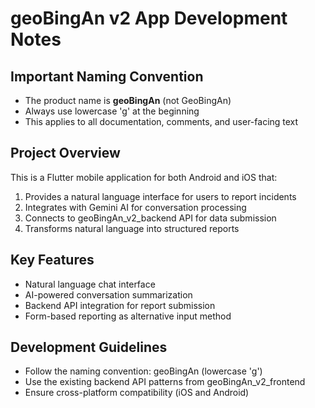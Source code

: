 # geoBingAn v2 App Development Notes

## Important Naming Convention
- The product name is **geoBingAn** (not GeoBingAn)
- Always use lowercase 'g' at the beginning
- This applies to all documentation, comments, and user-facing text

## Project Overview
This is a Flutter mobile application for both Android and iOS that:
1. Provides a natural language interface for users to report incidents
2. Integrates with Gemini AI for conversation processing
3. Connects to geoBingAn_v2_backend API for data submission
4. Transforms natural language into structured reports

## Key Features
- Natural language chat interface
- AI-powered conversation summarization
- Backend API integration for report submission
- Form-based reporting as alternative input method

## Development Guidelines
- Follow the naming convention: geoBingAn (lowercase 'g')
- Use the existing backend API patterns from geoBingAn_v2_frontend
- Ensure cross-platform compatibility (iOS and Android)